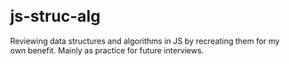 # js-struc-alg
 Reviewing data structures and algorithms in JS by recreating them for my own benefit. Mainly as practice for future interviews.
